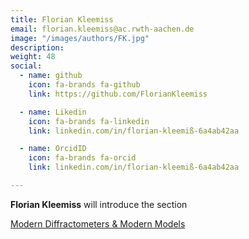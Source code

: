 ```yaml
---
title: Florian Kleemiss
email: florian.kleemiss@ac.rwth-aachen.de
image: "/images/authors/FK.jpg"
description: 
weight: 48
social:
  - name: github
    icon: fa-brands fa-github
    link: https://github.com/FlorianKleemiss

  - name: Likedin
    icon: fa-brands fa-linkedin
    link: linkedin.com/in/florian-kleemiß-6a4ab42aa

  - name: OrcidID
    icon: fa-brands fa-orcid
    link: linkedin.com/in/florian-kleemiß-6a4ab42aa

---
```


**Florian Kleemiss** will introduce the section

[Modern Diffractometers & Modern Models](/topics/04_modern-data-modern-models.md)



